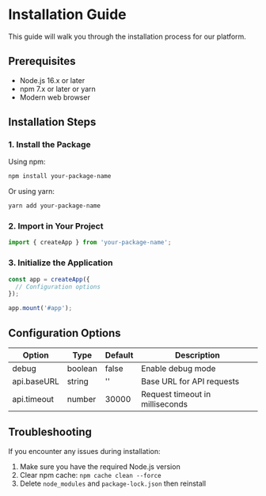 # Installation Guide

This guide will walk you through the installation process for our platform.

## Prerequisites

- Node.js 16.x or later
- npm 7.x or later or yarn
- Modern web browser

## Installation Steps

### 1. Install the Package

Using npm:

```bash
npm install your-package-name
```

Or using yarn:

```bash
yarn add your-package-name
```

### 2. Import in Your Project

```javascript
import { createApp } from 'your-package-name';
```

### 3. Initialize the Application

```javascript
const app = createApp({
  // Configuration options
});

app.mount('#app');
```

## Configuration Options

| Option | Type | Default | Description |
|--------|------|---------|-------------|
| debug | boolean | false | Enable debug mode |
| api.baseURL | string | '' | Base URL for API requests |
| api.timeout | number | 30000 | Request timeout in milliseconds |

## Troubleshooting

If you encounter any issues during installation:

1. Make sure you have the required Node.js version
2. Clear npm cache: `npm cache clean --force`
3. Delete `node_modules` and `package-lock.json` then reinstall
